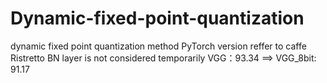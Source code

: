 # Dynamic-fixed-point-quantization
dynamic fixed point quantization method PyTorch version reffer to caffe Ristretto
BN layer is not considered temporarily
  VGG：93.34 ==> VGG_8bit: 91.17
